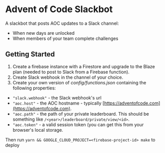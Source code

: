 # Advent of Code Slackbot

A slackbot that posts AOC updates to a Slack channel:
- When new days are unlocked
- When members of your team complete challenges

## Getting Started

1. Create a firebase instance with a Firestore and upgrade to the Blaze plan (needed to post to Slack from a Firebase function).
2. Create Slack webhook in the channel of your choice.
3. Create your own version of _config/functions.json_ containing the following properties:

- `"slack.webhook"` - the Slack webhook's url
- `"aoc.host"` - the AOC hostname - typically [https://adventofcode.com](https://adventofcode.com).
- `"aoc.path"` - the path of your private leaderboard. This should be something like `/<year>/leaderboard/private/view/<id>`.
- `"aoc.token"` - a valid session token (you can get this from your browser's local storage.

Then run `yarn && GOOGLE_CLOUD_PROJECT=<firebase-project-id> make` to deploy
